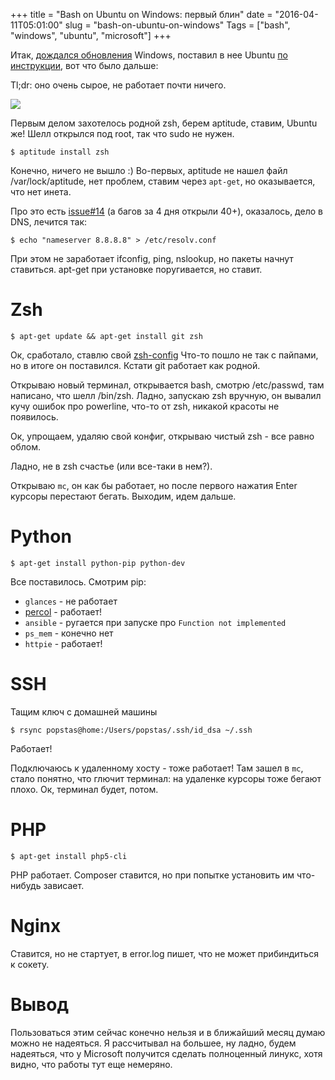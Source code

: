 +++
title = "Bash on Ubuntu on Windows: первый блин"
date = "2016-04-11T05:01:00"
slug = "bash-on-ubuntu-on-windows"
Tags = ["bash", "windows", "ubuntu", "microsoft"]
+++

Итак, [дождался обновления](/blog/2016/04/07/windows-ubuntu-bash-insider-update-not-available/) Windows, поставил в нее Ubuntu [по инструкции](http://blog.zacorp.ru/main/kak-vklyuchit-podderzhku-ubuntu-v-windows-10/), вот что было дальше:

Tl;dr: оно очень сырое, не работает почти ничего.

<img src="/images/2016-04/windows-ubuntu-bash.png" />

<!--more -->
Первым делом захотелось родной zsh, берем aptitude, ставим, Ubuntu же!
Шелл открылся под root, так что sudo не нужен.

```
$ aptitude install zsh
```

Конечно, ничего не вышло :) Во-первых, aptitude не нашел файл /var/lock/aptitude,
нет проблем, ставим через `apt-get`, но оказывается, что нет инета.

Про это есть [issue#14](https://github.com/Microsoft/CommandLine-Documentation/issues/14) (а багов за 4 дня открыли 40+), оказалось, дело в DNS, лечится так:

```
$ echo "nameserver 8.8.8.8" > /etc/resolv.conf
```

При этом не заработает ifconfig, ping, nslookup, но пакеты начнут ставиться.
apt-get при установке поругивается, но ставит.


# Zsh
```
$ apt-get update && apt-get install git zsh
```

Ок, сработало, ставлю свой [zsh-config](https://github.com/popstas/zsh-config)
Что-то пошло не так с пайпами, но в итоге он поставился. Кстати git работает как родной.

Открываю новый терминал, открывается bash, смотрю /etc/passwd, там написано, что
шелл /bin/zsh. Ладно, запускаю zsh вручную, он вывалил кучу ошибок про powerline,
что-то от zsh, никакой красоты не появилось.

Ок, упрощаем, удаляю свой конфиг, открываю чистый zsh - все равно облом.

Ладно, не в zsh счастье (или все-таки в нем?).

Открываю `mc`, он как бы работает, но после первого нажатия Enter курсоры перестают бегать.
Выходим, идем дальше.


# Python

```
$ apt-get install python-pip python-dev
```

Все поставилось.
Смотрим pip:

- `glances` - не работает
- [percol](/blog/2015/12/10/interactive-bash-history-with-search/) - работает!
- `ansible` - ругается при запуске про `Function not implemented`
- `ps_mem` - конечно нет
- `httpie` - работает!


# SSH
Тащим ключ с домашней машины

```
$ rsync popstas@home:/Users/popstas/.ssh/id_dsa ~/.ssh
```

Работает!

Подключаюсь к удаленному хосту - тоже работает!
Там зашел в `mc`, стало понятно, что глючит терминал: на удаленке курсоры тоже бегают плохо.
Ок, терминал будет, потом.


# PHP

```
$ apt-get install php5-cli
```

PHP работает.
Composer ставится, но при попытке установить им что-нибудь зависает.


# Nginx
Ставится, но не стартует, в error.log пишет, что не может прибиндиться к сокету.


# Вывод
Пользоваться этим сейчас конечно нельзя и в ближайший месяц думаю можно не надеяться.
Я рассчитывал на большее, ну ладно, будем надеяться, что у Microsoft получится сделать
полноценный линукс, хотя видно, что работы тут еще немеряно.
